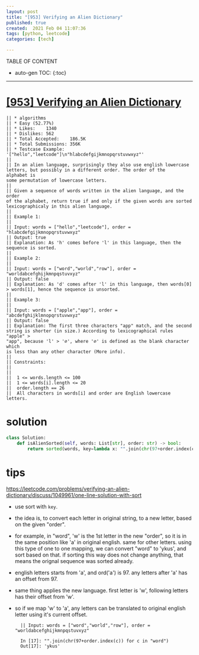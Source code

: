 ```yaml
---
layout: post
title: "[953] Verifying an Alien Dictionary"
published: true
created:  2021 Feb 04 11:07:36
tags: [python, leetcode]
categories: [tech]

---
```


TABLE OF CONTENT

* auto-gen TOC:
{:toc}

- - -

# [[953] Verifying an Alien Dictionary](https://leetcode.com/problems/verifying-an-alien-dictionary/description/)

    || * algorithms
    || * Easy (52.77%)
    || * Likes:    1340
    || * Dislikes: 562
    || * Total Accepted:    186.5K
    || * Total Submissions: 356K
    || * Testcase Example:  '["hello","leetcode"]\n"hlabcdefgijkmnopqrstuvwxyz"'
    || 
    || In an alien language, surprisingly they also use english lowercase
    letters, but possibly in a different order. The order of the alphabet is
    some permutation of lowercase letters.
    || 
    || Given a sequence of words written in the alien language, and the order
    of the alphabet, return true if and only if the given words are sorted
    lexicographicaly in this alien language.
    ||  
    || Example 1:
    || 
    || Input: words = ["hello","leetcode"], order = "hlabcdefgijkmnopqrstuvwxyz"
    || Output: true
    || Explanation: As 'h' comes before 'l' in this language, then the sequence is sorted.
    || 
    || Example 2:
    || 
    || Input: words = ["word","world","row"], order = "worldabcefghijkmnpqstuvxyz"
    || Output: false
    || Explanation: As 'd' comes after 'l' in this language, then words[0] > words[1], hence the sequence is unsorted.
    || 
    || Example 3:
    || 
    || Input: words = ["apple","app"], order = "abcdefghijklmnopqrstuvwxyz"
    || Output: false
    || Explanation: The first three characters "app" match, and the second
    string is shorter (in size.) According to lexicographical rules "apple" >
    "app", because 'l' > '∅', where '∅' is defined as the blank character which
    is less than any other character (More info).
    ||  
    || Constraints:
    || 
    || 
    || 	1 <= words.length <= 100
    || 	1 <= words[i].length <= 20
    || 	order.length == 26
    || 	All characters in words[i] and order are English lowercase letters.

# solution

```python
class Solution:
    def isAlienSorted(self, words: List[str], order: str) -> bool:
        return sorted(words, key=lambda x: "".join(chr(97+order.index(c)) for c in x)) == words
```

# tips

https://leetcode.com/problems/verifying-an-alien-dictionary/discuss/1049961/one-line-solution-with-sort

* use sort with `key`. 
* the idea is, to convert each letter in original string, to a new letter,
  based on the given "order". 
* for example, in "word", 'w' is the 1st letter in the new "order", so it is in
  the same position like 'a' in original english. same for other letters.
  using this type of one to one mapping, we can convert "word" to 'ykus', and
  sort based on that. if sorting this way does not change anything, that means
  the orignal sequence was sorted already.
* english letters starts from 'a', and ord('a') is 97. any letters after 'a'
  has an offset from 97. 
* same thing applies the new language. first letter is 'w', following letters has their offset from 'w'.
* so if we map 'w' to 'a', any letters can be translated to original english
  letter using it's current offset.

        || Input: words = ["word","world","row"], order = "worldabcefghijkmnpqstuvxyz"

        In [17]: "".join(chr(97+order.index(c)) for c in "word")              
        Out[17]: 'ykus'

